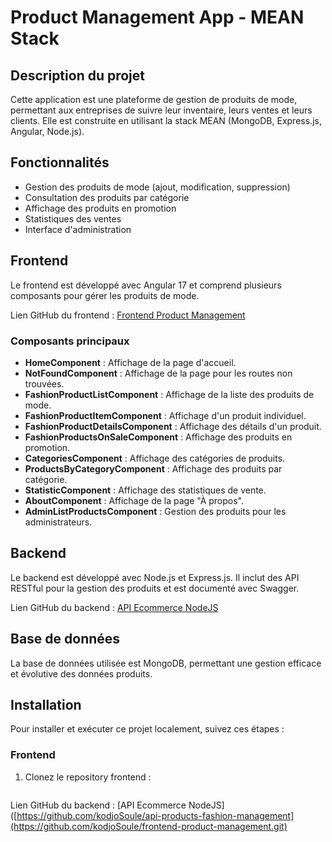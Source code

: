 # Product Management App - MEAN Stack

## Description du projet
Cette application est une plateforme de gestion de produits de mode, permettant aux entreprises de suivre leur inventaire, leurs ventes et leurs clients. Elle est construite en utilisant la stack MEAN (MongoDB, Express.js, Angular, Node.js).

## Fonctionnalités
- Gestion des produits de mode (ajout, modification, suppression)
- Consultation des produits par catégorie
- Affichage des produits en promotion
- Statistiques des ventes
- Interface d'administration

## Frontend
Le frontend est développé avec Angular 17 et comprend plusieurs composants pour gérer les produits de mode.

Lien GitHub du frontend : [Frontend Product Management](https://github.com/kodjoSoule/frontend-product-management)

### Composants principaux
- **HomeComponent** : Affichage de la page d'accueil.
- **NotFoundComponent** : Affichage de la page pour les routes non trouvées.
- **FashionProductListComponent** : Affichage de la liste des produits de mode.
- **FashionProductItemComponent** : Affichage d'un produit individuel.
- **FashionProductDetailsComponent** : Affichage des détails d'un produit.
- **FashionProductsOnSaleComponent** : Affichage des produits en promotion.
- **CategoriesComponent** : Affichage des catégories de produits.
- **ProductsByCategoryComponent** : Affichage des produits par catégorie.
- **StatisticComponent** : Affichage des statistiques de vente.
- **AboutComponent** : Affichage de la page "À propos".
- **AdminListProductsComponent** : Gestion des produits pour les administrateurs.

## Backend
Le backend est développé avec Node.js et Express.js. Il inclut des API RESTful pour la gestion des produits et est documenté avec Swagger.

Lien GitHub du backend : [API Ecommerce NodeJS](https://github.com/kodjoSoule/api-products-fashion-management)

## Base de données
La base de données utilisée est MongoDB, permettant une gestion efficace et évolutive des données produits.

## Installation
Pour installer et exécuter ce projet localement, suivez ces étapes :

### Frontend
1. Clonez le repository frontend :
   ```bash
Lien GitHub du backend : [API Ecommerce NodeJS]([https://github.com/kodjoSoule/api-products-fashion-management](https://github.com/kodjoSoule/frontend-product-management.git)

